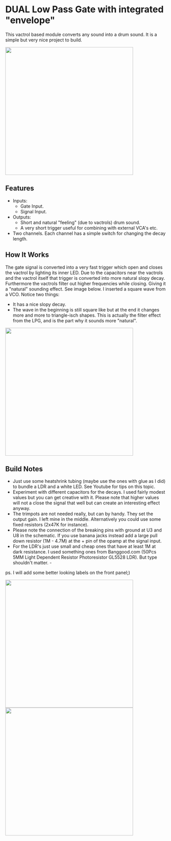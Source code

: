 # DUAL Low Pass Gate with integrated "envelope"
This vactrol based module converts any sound into a drum sound. It is a simple but very nice project to build.

<img src="https://raw.githubusercontent.com/PierreIsCoding/sdiy/main/LPG/images/20210906_212035.jpg" height="400" />

## Features
- Inputs:
  - Gate Input.
  - Signal Input.
- Outputs:
  - Short and natural "feeling" (due to vactrols) drum sound.
  - A very short trigger useful for combining with external VCA's etc.
- Two channels. Each channel has a simple switch for changing the decay length.


## How It Works
The gate signal is converted into a very fast trigger which open and closes the vactrol by lighting its inner LED. Due to the capacitors near the vactrols and the vactrol itself that trigger is converted into more natural slopy decay. Furthermore the vactrols filter out higher frequencies while closing. Giving it a "natural" sounding effect. See image below. I inserted a square wave from a VCO. Notice two things:

- It has a nice slopy decay.
- The wave in the beginning is still square like but at the end it changes more and more to triangle-isch shapes. This is actually the filter effect from the LPG, and is the part why it sounds more "natural".

<img src="https://raw.githubusercontent.com/PierreIsCoding/sdiy/main/LPG/images/20210907_183115.jpg" height="400" />




## Build Notes
- Just use some heatshrink tubing (maybe use the ones with glue as I did) to bundle a LDR and a white LED. See Youtube for tips on this topic.
- Experiment with different capacitors for the decays. I used fairly modest values but you can get creative with it. Please note that higher values will not a close the signal that well but can create an interesting effect anyway.
- The trimpots are not needed really, but can by handy. They set the output gain. I left mine in the middle. Alternatively you could use some fixed resistors (2x47K for instance).
- Please note the connection of the breaking pins with ground at U3 and U8 in the schematic. If you use banana jacks instead add a large pull down resistor (1M - 4.7M) at the + pin of the opamp at the signal input.
- For the LDR's just use small and cheap ones that have at least 1M at dark resistance. I used something ones from Banggood.com (50Pcs 5MM Light Dependent Resistor Photoresistor GL5528 LDR). But type shouldn't matter. - 

ps. I will add some better looking labels on the front panel;)

<img src="https://raw.githubusercontent.com/PierreIsCoding/sdiy/main/LPG/images/front.jpg" height="400" />
<img src="https://raw.githubusercontent.com/PierreIsCoding/sdiy/main/LPG/images/20210906_211956.jpg" height="400" />



